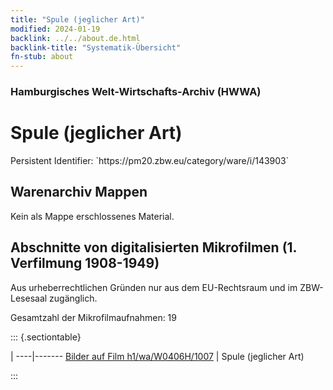 ```yaml
---
title: "Spule (jeglicher Art)"
modified: 2024-01-19
backlink: ../../about.de.html
backlink-title: "Systematik-Übersicht"
fn-stub: about
---
```


### Hamburgisches Welt-Wirtschafts-Archiv (HWWA)

# Spule (jeglicher Art)

<div class="hint">Persistent Identifier: `https://pm20.zbw.eu/category/ware/i/143903`</div>







## Warenarchiv Mappen





Kein als Mappe erschlossenes Material.



<a id="filmsections" />

## Abschnitte von digitalisierten Mikrofilmen (1. Verfilmung 1908-1949)

<p>Aus urheberrechtlichen Gründen nur aus dem EU-Rechtsraum und im ZBW-Lesesaal zugänglich.</p>


<p>Gesamtzahl der Mikrofilmaufnahmen: 19</p>





::: {.sectiontable}

 | 
----|-------
<a class="btn" href="https://pm20.zbw.eu/film/h1/wa/W0406H/1007" rel="nofollow">Bilder auf Film h1/wa/W0406H/1007</a> | Spule (jeglicher Art)


:::
















